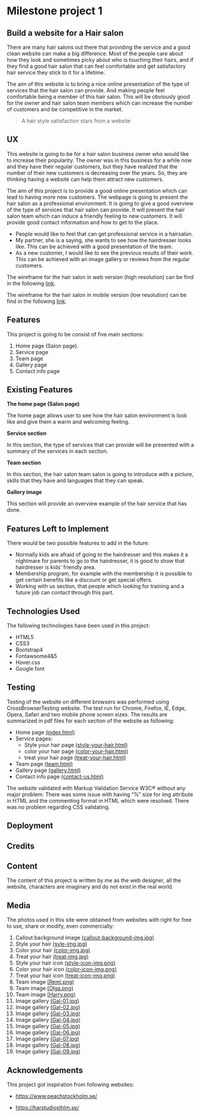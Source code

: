 # Milestone project 1 
## Build a website for a Hair salon

There are many hair salons out there that providing the service and a good clean website can make a big difference. 
Most of the people care about how they look and sometimes picky about who is touching their hairs, and if they find 
a good hair salon that can feel comfortable and get satisfactory hair service they stick to it for a lifetime. 
  
The aim of this website is to bring a nice online presentation of the type of services that the hair salon can provide. 
And making people feel comfortable being a member of this hair salon. This will be obviously good for the owner and hair salon team members 
which can increase the number of customers and be competitive in the market.

> A hair style satisfaction stars from a website

## UX

This website is going to be for a hair salon business owner who would like to increase their popularity. 
The owner was in this business for a while now and they have their regular customers, 
but they have realized that the number of their new customers is decreasing over the years. 
So, they are thinking having a website can help them attract new customers.

The aim of this project is to provide a good online presentation which can lead to having more new customers. 
The webpage is going to present the hair salon as a professional environment. 
It is going to give a good overview of the type of services that hair salon can provide. 
It will present the hair salon team which can induce a friendly feeling to new customers. 
It will provide good contact information and how to get to the place.

* People would like to feel that can get professional service in a hairsalon.
* My partner, she is a saying, she wants to see how the hairdresser looks like. 
  This can be achieved with a good presentation of the team.
* As a new customer, I would like to see the previous results of their work. 
  This can be achieved with an image gallery or reviews from the regular customers.

The wireframe for the hair salon in web version (high resolution) can be find in the following [link]().

The wireframe for the hair salon in mobile version (low resolution) can be find in the following [link]().

## Features

This project is going to be consist of five main sections:

1. Home page (Salon page).
2.	Service page
3.	Team page
4.	Gallery page
5.	Contact info page

## Existing Features

**The home page (Salon page)**

The home page allows user to see how the hair salon environment is look like and give them a warm and welcoming feeling.

**Service section**

In this section, the type of services that can provide will be presented with a summary of the services in each section.

**Team section**

In this section, the hair salon team salon is going to introduce with a picture, skills that they have and languages that they can speak.

**Gallery image**

This section will provide an overview example of the hair service that has done.

## Features Left to Implement

There would be two possible features to add in the future:

* Normally kids are afraid of going to the hairdresser and this makes it a nightmare for parents to go to the hairdresser, 
it is good to show that hairdresser is kids’ friendly area.
* Membership program, for example with the membership it is possible to get certain benefits like a discount or get special offers.
* Working with us section, that people which looking for training and a future job can contact through this part.

## Technologies Used

The following technologies have been used in this project:

* HTML5
* CSS3
* Bootstrap4
* Fontawsome4&5
* Hover.css
* Google font

## Testing

Testing of the website on different browsers was performed using CrossBrowserTesting website. 
The test run for Chrome, Firefox, IE, Edge, Opera, Safari and two mobile phone screen sizes. 
The results are summarized in pdf files for each section of the website as following: 

- Home page [(index.html)](https://github.com/MajPaji/Milestone-Project-1/blob/master/testing/home.pdf)
- Service pages:
    - Style your hair page [(style-your-hair.html)](https://github.com/MajPaji/Milestone-Project-1/blob/master/testing/services_style_your_hair.pdf)
    - color your hair page [(color-your-hair.html)](https://github.com/MajPaji/Milestone-Project-1/blob/master/testing/services_color_your_hair.pdf)
    - treat your hair page [(treat-your-hair.html)](https://github.com/MajPaji/Milestone-Project-1/blob/master/testing/services_treat_your_hair.pdf)
- Team page [(team.html)](https://github.com/MajPaji/Milestone-Project-1/blob/master/testing/team.pdf)
- Gallery page [(gallery.html)](https://github.com/MajPaji/Milestone-Project-1/blob/master/testing/gallery.pdf)
- Contact info page [(contact-us.html)](https://github.com/MajPaji/Milestone-Project-1/blob/master/testing/contact_us.pdf)

The website validated with Markup Validation Service W3C® without any major problem. 
There was some issue with having “%” size for img attribute in HTML and the commenting format in HTML which were resolved. 
There was no problem regarding CSS validating.




## Deployment

## Credits

## Content

The content of this project is written by me as the web designer, all the website, characters are imaginary and do not exist in the real world.

## Media

The photos used in this site were obtained from websites with right for free to use, share or modify, even commercially:

1. Callout background image [(callout-background-img.jpg)](https://www.goodfon.com/wallpaper/stylist-fingers-hairdresser-comb-scissors.html)
2. Style your hair [(syle-img.jpg)](https://pixabay.com/photos/hair-marriage-bride-woman-whites-2089548/)
3. Color your hair [(color-img.jpg)](https://pixabay.com/photos/pink-hair-hairstyle-women-young-1450045/)
4. Treat your hair [(treat-img.jpg)](https://pixabay.com/photos/girl-woman-model-brunette-924868/)
5. Style your hair icon [(style-icon-img.png)](https://freesvg.org/scissors-cut-hair)
6. Color your hair icon [(color-icon-img.png)](https://www.needpix.com/photo/download/595920/blood-paint-splat-stain-free-vector-graphics-free-pictures-free-photos-free-images-royalty-free)
7. Treat your hair icon [(treat-icon-img.png)](https://svgsilh.com/image/38673.html)
8. Team image [(Remi.png)](https://pixabay.com/photos/woman-portrait-headshot-female-4525646/)
9. Team image [(Olga.png)](https://pixabay.com/photos/business-woman-person-young-female-2180509/)
10. Team image [(Harry.png)](https://unsplash.com/photos/cCvnG-937HE)
11. Image gallery [(Gal-01.jpg)](https://unsplash.com/photos/yq2zyWLzaR0)
12. Image gallery [(Gal-02.jpg)](https://unsplash.com/photos/A8WIBd73a6E)
13. Image gallery [(Gal-03.jpg)](https://unsplash.com/photos/N57BXCt7LDU)
14. Image gallery [(Gal-04.jpg)](https://unsplash.com/photos/lMMdMdsFP-c)
15. Image gallery [(Gal-05.jpg)](https://unsplash.com/photos/W6cwaL7PMSw)
16. Image gallery [(Gal-06.jpg)](https://unsplash.com/photos/J7Cf1Gch49E)
17. Image gallery [(Gal-07.jpg)](https://unsplash.com/photos/tLKOj6cNwe0)
18. Image gallery [(Gal-08.jpg)](https://unsplash.com/photos/ORCPTrkkezw)
19. Image gallery [(Gal-09.jpg)](https://unsplash.com/photos/pZTVa_Gt1f8)


## Acknowledgements

This project got inspiration from following websites:

* https://www.peachstockholm.se/

* https://harstudiosthlm.se/



